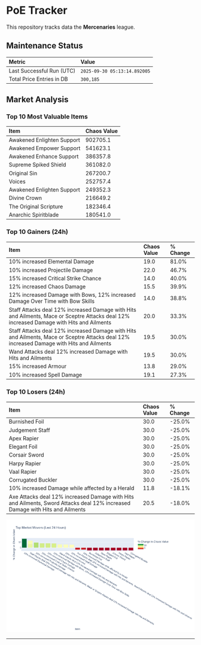 # PoE Tracker

This repository tracks data the **Mercenaries** league.

## Maintenance Status

<!-- START_MAINTENANCE -->
| Metric | Value |
|:---|:---|
| Last Successful Run (UTC) | `2025-09-30 05:13:14.892005` |
| Total Price Entries in DB | `300,185` |

<!-- END_MAINTENANCE -->

## Market Analysis

<!-- START_ANALYSIS -->
### Top 10 Most Valuable Items
| Item | Chaos Value |
| :--- | :--- |
| Awakened Enlighten Support | 902705.1 |
| Awakened Empower Support | 541623.1 |
| Awakened Enhance Support | 386357.8 |
| Supreme Spiked Shield | 361082.0 |
| Original Sin | 267200.7 |
| Voices | 252757.4 |
| Awakened Enlighten Support | 249352.3 |
| Divine Crown | 216649.2 |
| The Original Scripture | 182346.4 |
| Anarchic Spiritblade | 180541.0 |

### Top 10 Gainers (24h)
| Item | Chaos Value | % Change |
| :--- | :--- | :--- |
| 10% increased Elemental Damage | 19.0 | 81.0% |
| 10% increased Projectile Damage | 22.0 | 46.7% |
| 15% increased Critical Strike Chance | 14.0 | 40.0% |
| 12% increased Chaos Damage | 15.5 | 39.9% |
| 12% increased Damage with Bows, 12% increased Damage Over Time with Bow Skills | 14.0 | 38.8% |
| Staff Attacks deal 12% increased Damage with Hits and Ailments, Mace or Sceptre Attacks deal 12% increased Damage with Hits and Ailments | 20.0 | 33.3% |
| Staff Attacks deal 12% increased Damage with Hits and Ailments, Mace or Sceptre Attacks deal 12% increased Damage with Hits and Ailments | 19.5 | 30.0% |
| Wand Attacks deal 12% increased Damage with Hits and Ailments | 19.5 | 30.0% |
| 15% increased Armour | 13.8 | 29.0% |
| 10% increased Spell Damage | 19.1 | 27.3% |

### Top 10 Losers (24h)
| Item | Chaos Value | % Change |
| :--- | :--- | :--- |
| Burnished Foil | 30.0 | -25.0% |
| Judgement Staff | 30.0 | -25.0% |
| Apex Rapier | 30.0 | -25.0% |
| Elegant Foil | 30.0 | -25.0% |
| Corsair Sword | 30.0 | -25.0% |
| Harpy Rapier | 30.0 | -25.0% |
| Vaal Rapier | 30.0 | -25.0% |
| Corrugated Buckler | 30.0 | -25.0% |
| 10% increased Damage while affected by a Herald | 11.8 | -18.1% |
| Axe Attacks deal 12% increased Damage with Hits and Ailments, Sword Attacks deal 12% increased Damage with Hits and Ailments | 20.5 | -18.0% |


![Market Movers Chart](charts/market_movers.png)
<!-- END_ANALYSIS -->

---
